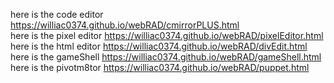 here is the code editor
https://williac0374.github.io/webRAD/cmirrorPLUS.html 
<br>
here is the pixel editor
https://williac0374.github.io/webRAD/pixelEditor.html
<br>
here is the html editor
https://williac0374.github.io/webRAD/divEdit.html
<br>
here is the gameShell
https://williac0374.github.io/webRAD/gameShell.html
<br>
here is the pivotm8tor
https://williac0374.github.io/webRAD/puppet.html
